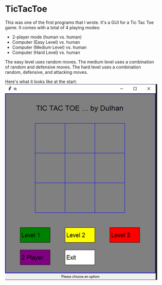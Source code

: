 # TicTacToe

This was one of the first programs that I wrote. It's a GUI for a Tic Tac Toe game. It comes with a total of 4 playing modes:

* 2-player mode (human vs. human)
* Computer (Easy Level) vs. human
* Computer (Medium Level) vs. human
* Computer (Hard Level) vs. human

The easy level uses random moves. The medium level uses a combination of random and defensive moves. The hard level uses a combination random, defensive, and attacking moves.

Here's what it looks like at the start: </br>
![An image of the GUI](./image.png)
